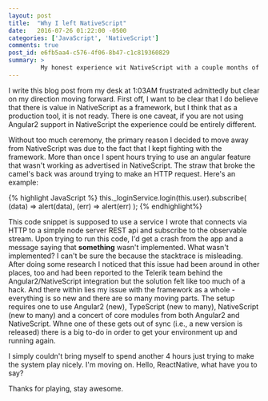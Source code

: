 ```yaml
---
layout: post
title:  "Why I left NativeScript"
date:   2016-07-26 01:22:00 -0500
categories: ['JavaScript', 'NativeScript']
comments: true
post_id: e6fb5aa4-c576-4f06-8b47-c1c819360829
summary: >
         My honest experience wit NativeScript with a couple months of using it.
---
```

I write this blog post from my desk at 1:03AM frustrated admittedly but clear on my direction moving forward. First off, I want to be clear that I do believe that there is value in NativeScript as a framework, but I think that as a production tool, it is not ready. There is one caveat, if you are not using Angular2 support in NativeScript the experience could be entirely different.

Without too much ceremony, the primary reason I decided to move away from NativeScript was due to the fact that I kept fighting with the framework. More than once I spent hours trying to use an angular feature that wasn't working as advertised in NativeScript. The straw that broke the camel's back was around trying to make an HTTP request. Here's an example:

{% highlight JavaScript %}
    this._loginService.login(this.user).subscribe(
        (data) => alert(data),
        (err) => alert(err)
    );
{% endhighlight%}

This code snippet is supposed to use a service I wrote that connects via HTTP to a simple node server REST api and subscribe to the observable stream. Upon trying to run this code, I'd get a crash from the app and a message saying that __something__ wasn't implemented. What wasn't implemented? I can't be sure the because the stacktrace is misleading. After doing some research I noticed that this issue had been around in other places, too and had been reported to the Telerik team behind the Angular2/NativeScript integration but the solution felt like too much of a hack. And there within lies my issue with the framework as a whole - everything is so new and there are so many moving parts. The setup requires one to use Angular2 (new), TypeScript (new to many), NativeScript (new to many) and a concert of core modules from both Angular2 and NativeScript. Whne one of these gets out of sync (i.e., a new version is released) there is a big to-do in order to get your environment up and running again.

I simply couldn't bring myself to spend another 4 hours just trying to make the system play nicely. I'm moving on. Hello, ReactNative, what have you to say?

Thanks for playing, stay awesome.